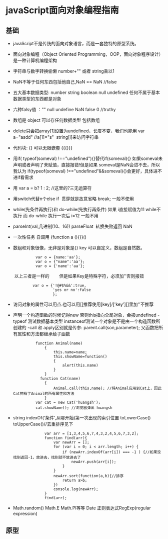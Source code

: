 # javaScript面向对象编程指南 #

## 基础 ##
- javaScript不是传统的面向对象语言，而是一套独特的原型系统。
- 面向对象编程（Object Oriented Programming，OOP，面向对象程序设计）是一种计算机编程架构
- 字符串与数字转换偷懒 number+"" 或者 string乘以1
- NaN不等于任何东西包括他自己,NaN == NaN //false
- 五大基本数据类型: number string boolean null undefined 任何不属于基本数据类型的东西都是对象
- 六种falsy值 ："" null undefine NaN false 0  //truthy
- 数组是 object 可以存任何数据类型 包括数组
- delete只会把array[1]设置为undefined，长度不变，我们也能用 var a="asdd"  //a[1]="s"  string[i]来访问字符串
- 代码块: {} 可以无限嵌套 {{{}}}
- 用if( typeof(someval) !=="undefined"){}替代if(someval){} 如果someval未声明或者声明了未赋值，直接报错!但是如果 someval是NaN会进不去，所以我认为
if(typeof(someval) !=="undefined"&&someval){}会更好，具体进不进if看需求
- 用 var a = b? 1 : 2;  //这里的?三无运算符
- 用switch代替n个else if  贯穿就是故意省略 break; 一般不使用
- while(先条件再执行)和 do-while(先执行再条件) 如果 i直接赋值为11  while不执行 而 do-while 执行一次后 i=12 一般不用
- parseInt(val,几进制(10、16))  parseFloat  转换失败返回 NaN
- 一次性任务 自调用  {function a (){}}()
- 数组和对象很像，无非是对象是{} key 可以自定义，数组是自然数。
    
                var o = {name:'aa'};
                var o = {"name":'aa'};
                var o = {'name':'aa'};
        
        以上三者是一样的
        但是如果Key是特殊字符，必须加''否则报错
        
                var o = {'!@#$%&&':true,
                         'yes or no':false
                         };

- 访问对象的属性可以用点.也可以用[]推荐使用[key]/['key'][]里加''不推荐
- 声明一个构造函数的时候记得new 否则this指向全局对象，会报undefined
-typeof 测试数据基本类型 instanceof测试一个对象是不是由一个构造函数所创建的
-call 和 apply区别就是传参: parent.call(son,parameter); 父函数把所有属性和方法都继承给子函数

                function Animal(name)
                    {
                        this.name=name;
                        this.showName=function()
                        {
                            alert(this.name)
                        }
                    }
                  function Cat(name)
                    {
                        Animal.call(this,name); //将Animal应用到Cat上，因此Cat拥有了Animal的所有属性和方法
                    }
                var cat = new Cat('huangsh');
                cat.showName(); //浏览器弹出 huangsh
- string indexOf('条件',从哪开始)第一次出现的索引位置 toLowerCase() toUpperCase()//去重排序见下

                    var arr = [1,3,4,5,6,7,4,3,2,4,5,6,7,3,2];
                    function find(arr){
                        var newArr = [];
                        for (var i = 0; i < arr.length; i++) {
                            if (newArr.indexOf(arr[i]) === -1 ) {//如果没找到返回-1，放进去，找到就不放进去了
                                newArr.push(arr[i]);
                            }
                        }
                        newArr.sort(function(a,b){//排序
                            return a>b;
                        })
                        console.log(newArr);
                    }
                    find(arr);
                    
- Math.random() Math.E Math.PI等等 Date 正则表达式RegExp(regular expression)

## 原型 ##
